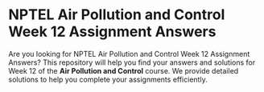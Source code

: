 # NPTEL Air Pollution and Control Week 12 Assignment Answers

Are you looking for NPTEL Air Pollution and Control Week 12 Assignment Answers? This repository will help you find your answers and solutions for Week 12 of the **Air Pollution and Control** course. We provide detailed solutions to help you complete your assignments efficiently.